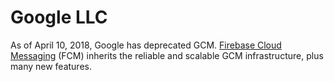 # Google LLC

As of April 10, 2018, Google has deprecated GCM. [Firebase Cloud Messaging](https://firebase.google.com/docs/cloud-messaging/) \(FCM\) inherits the reliable and scalable GCM infrastructure, plus many new features.





